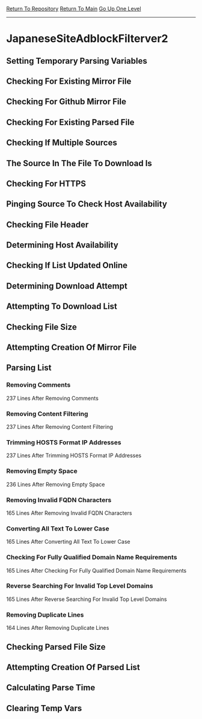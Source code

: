 [Return To Repository](https://github.com/deathbybandaid/piholeparser/)
[Return To Main](https://github.com/deathbybandaid/piholeparser/blob/master/RecentRunLogs/Mainlog.md)
[Go Up One Level](https://github.com/deathbybandaid/piholeparser/blob/master/RecentRunLogs/TopLevelScripts/30-Processing-Blacklists.md)
____________________________________
# JapaneseSiteAdblockFilterver2
## Setting Temporary Parsing Variables
## Checking For Existing Mirror File
## Checking For Github Mirror File
## Checking For Existing Parsed File
## Checking If Multiple Sources
## The Source In The File To Download Is
## Checking For HTTPS
## Pinging Source To Check Host Availability
## Checking File Header
## Determining Host Availability
## Checking If List Updated Online
## Determining Download Attempt
## Attempting To Download List
## Checking File Size
## Attempting Creation Of Mirror File
## Parsing List
### Removing Comments
237 Lines After Removing Comments
### Removing Content Filtering
237 Lines After Removing Content Filtering
### Trimming HOSTS Format IP Addresses
237 Lines After Trimming HOSTS Format IP Addresses
### Removing Empty Space
236 Lines After Removing Empty Space
### Removing Invalid FQDN Characters
165 Lines After Removing Invalid FQDN Characters
### Converting All Text To Lower Case
165 Lines After Converting All Text To Lower Case
### Checking For Fully Qualified Domain Name Requirements
165 Lines After Checking For Fully Qualified Domain Name Requirements
### Reverse Searching For Invalid Top Level Domains
165 Lines After Reverse Searching For Invalid Top Level Domains
### Removing Duplicate Lines
164 Lines After Removing Duplicate Lines
## Checking Parsed File Size
## Attempting Creation Of Parsed List
## Calculating Parse Time
## Clearing Temp Vars
